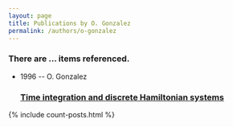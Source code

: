 ```yaml
---
layout: page
title: Publications by O. Gonzalez
permalink: /authors/o-gonzalez
---
```


<h3 id="number-posts">There are ... items referenced.</h3>
<ul class="post-list">
<li><span class='post-meta'>1996 -- O. Gonzalez</span><h3><a class='post-link' href="{{ site.baseurl }}/time-integration-and-discrete-hamiltonian-systems">Time integration and discrete Hamiltonian systems</a></h3></li>

</ul>
{% include count-posts.html %}
